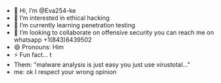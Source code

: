 - 👋 Hi, I’m @Eva254-ke
- 👀 I’m interested in ethical hacking
- 🌱 I’m currently learning penetration testing
- 💞️ I’m looking to collaborate on offensive security
  you can reach me on whatsapp +1(843)8439502
- 😄 Pronouns:  Him
- ⚡ Fun fact... t
- Them: "malware analysis is just easy you just use virustotal..."
- me: ok I respect your wrong opinion

<!---
Eva254-ke/Eva254-ke is a ✨ special ✨ repository because its `README.md` (this file) appears on your GitHub profile.
You can click the Preview link to take a look at your changes.
--->
